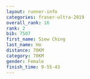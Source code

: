 ```yaml
---
layout: runner-info 
categories: fraser-ultra-2019 
overall_rank: 16
rank: 2
bib: 7507
first_name: Siew Ching
last_name: Ho
distance: 70KM
category: 70KM
gender: Female
finish_time: 9-55-43
---
```

